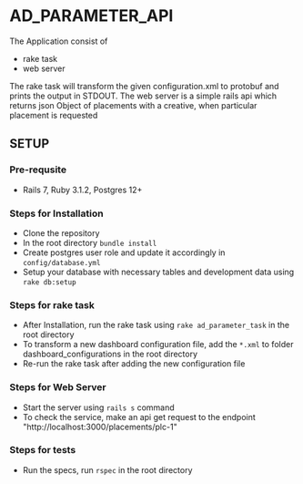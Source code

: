 # AD_PARAMETER_API
The Application consist of
- rake task
- web server

The rake task will transform the given configuration.xml to protobuf and prints the output in STDOUT. The web server is a simple rails api which returns json Object of placements with a creative, when particular placement is requested

## SETUP

### Pre-requsite
- Rails 7, Ruby 3.1.2, Postgres 12+

### Steps for Installation
- Clone the repository
- In the root directory ```bundle install```
- Create postgres user role and update it accordingly in ```config/database.yml```
- Setup your database with necessary tables and development data using ```rake db:setup```

### Steps for rake task
- After Installation, run the rake task using ```rake ad_parameter_task``` in the root directory
- To transform a new dashboard configuration file, add the ```*.xml``` to folder dashboard_configurations in the root directory
- Re-run the rake task after adding the new configuration file

### Steps for Web Server
- Start the server using ```rails s``` command
- To check the service, make an api get request to the endpoint "http://localhost:3000/placements/plc-1"

### Steps for tests
- Run the specs, run ```rspec``` in the root directory
